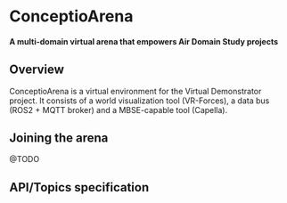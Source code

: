 # ConceptioArena
#### A multi-domain virtual arena that empowers Air Domain Study projects

## Overview
ConceptioArena is a virtual environment for the Virtual Demonstrator project. It consists of a world visualization tool (VR-Forces), a data bus (ROS2 + MQTT broker) and a MBSE-capable tool (Capella).

## Joining the arena
@TODO

## API/Topics specification
